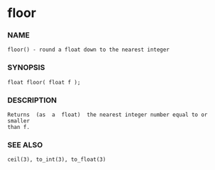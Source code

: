 # floor

### NAME

    floor() - round a float down to the nearest integer

### SYNOPSIS

    float floor( float f );

### DESCRIPTION

    Returns  (as  a  float)  the nearest integer number equal to or smaller
    than f.

### SEE ALSO

    ceil(3), to_int(3), to_float(3)

